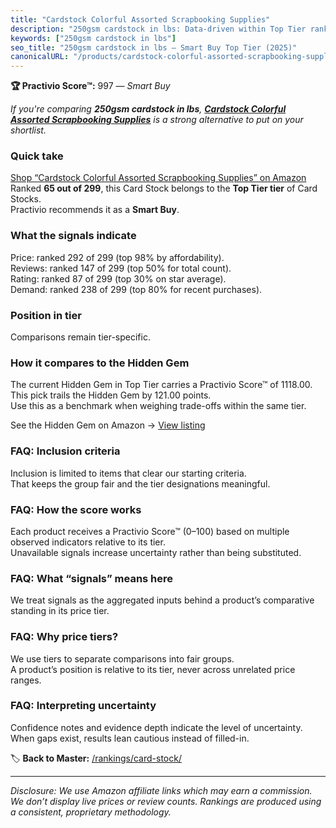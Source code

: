 ```yaml
---
title: "Cardstock Colorful Assorted Scrapbooking Supplies"
description: "250gsm cardstock in lbs: Data-driven within Top Tier ranking using the Practivio Score™. Positioned by quality, value, demand, findability, momentum."
keywords: ["250gsm cardstock in lbs"]
seo_title: "250gsm cardstock in lbs — Smart Buy Top Tier (2025)"
canonicalURL: "/products/cardstock-colorful-assorted-scrapbooking-supplies-B0BZ4KW8N1/"
---
```


**🏆 Practivio Score™:** 997 — _Smart Buy_


*If you're comparing **250gsm cardstock in lbs**, **[Cardstock Colorful Assorted Scrapbooking Supplies](https://www.amazon.com/dp/B0BZ4KW8N1?tag=practivio-20)** is a strong alternative to put on your shortlist.*
### Quick take
[Shop “Cardstock Colorful Assorted Scrapbooking Supplies” on Amazon](https://www.amazon.com/dp/B0BZ4KW8N1?tag=practivio-20)
Ranked **65 out of 299**, this Card Stock belongs to the **Top Tier tier** of Card Stocks.  
Practivio recommends it as a **Smart Buy**.

### What the signals indicate
Price: ranked 292 of 299 (top 98% by affordability).  
Reviews: ranked 147 of 299 (top 50% for total count).  
Rating: ranked 87 of 299 (top 30% on star average).  
Demand: ranked 238 of 299 (top 80% for recent purchases).

### Position in tier
Comparisons remain tier-specific.

### How it compares to the Hidden Gem
The current Hidden Gem in Top Tier carries a Practivio Score™ of 1118.00.  
This pick trails the Hidden Gem by 121.00 points.  
Use this as a benchmark when weighing trade-offs within the same tier.  

See the Hidden Gem on Amazon → [View listing](https://www.amazon.com/dp/B00KKXA3LI?tag=practivio-20)

### FAQ: Inclusion criteria
Inclusion is limited to items that clear our starting criteria.  
That keeps the group fair and the tier designations meaningful.

### FAQ: How the score works
Each product receives a Practivio Score™ (0–100) based on multiple observed indicators relative to its tier.  
Unavailable signals increase uncertainty rather than being substituted.

### FAQ: What “signals” means here
We treat signals as the aggregated inputs behind a product’s comparative standing in its price tier.

### FAQ: Why price tiers?
We use tiers to separate comparisons into fair groups.  
A product’s position is relative to its tier, never across unrelated price ranges.

### FAQ: Interpreting uncertainty
Confidence notes and evidence depth indicate the level of uncertainty.  
When gaps exist, results lean cautious instead of filled-in.


🏷️ **Back to Master:** [/rankings/card-stock/](/rankings/card-stock/)

---
_Disclosure: We use Amazon affiliate links which may earn a commission. We don’t display live prices or review counts. Rankings are produced using a consistent, proprietary methodology._
